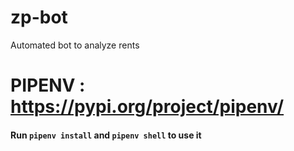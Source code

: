 # zp-bot

Automated bot to analyze rents 


# PIPENV : https://pypi.org/project/pipenv/


#### Run `pipenv install` and `pipenv shell` to use it 
